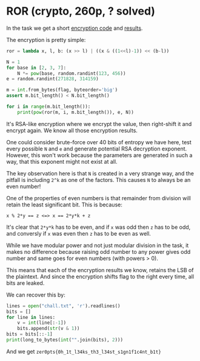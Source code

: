 # ROR (crypto, 260p, ? solved)

In the task we get a short [encryption code](chall.py) and [results](chall.txt).

The encryption is pretty simple:

```python
ror = lambda x, l, b: (x >> l) | ((x & ((1<<l)-1)) << (b-l))

N = 1
for base in [2, 3, 7]:
    N *= pow(base, random.randint(123, 456))
e = random.randint(271828, 314159)

m = int.from_bytes(flag, byteorder='big')
assert m.bit_length() < N.bit_length()

for i in range(m.bit_length()):
    print(pow(ror(m, i, m.bit_length()), e, N))
```

It's RSA-like encryption where we encrypt the value, then right-shift it and encrypt again.
We know all those encryption results.

One could consider brute-force over 40 bits of entropy we have here, test every possible `N` and `e` and generate potential RSA decryption exponent.
However, this won't work because the parameters are generated in such a way, that this exponent might not exist at all.

The key observation here is that `N` is created in a very strange way, and the pitfall is including `2^k` as one of the factors.
This causes `N` to always be an even number!

One of the properties of even numbers is that remainder from division will retain the least significant bit.
This is because:

```
x % 2*y == z <=> x == 2*y*k + z
```

It's clear that `2*y*k` has to be even, and if `x` was odd then `z` has to be odd, and conversly if `x` was even then `z` has to be even as well.

While we have modular power and not just modular division in the task, it makes no difference because raising odd number to any power gives odd number and same goes for even numbers (with powers > 0).

This means that each of the encryption results we know, retains the LSB of the plaintext.
And since the encryption shifts flag to the right every time, all bits are leaked.

We can recover this by:

```python
lines = open("chall.txt", 'r').readlines()
bits = []
for line in lines:
    v = int(line[:-1])
    bits.append(str(v & 1))
bits = bits[::-1]
print(long_to_bytes(int("".join(bits), 2)))
```

And we get `zer0pts{0h_1t_l34ks_th3_l34st_s1gn1f1c4nt_b1t}`
